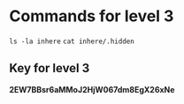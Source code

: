 # Commands for level 3
```ls -la inhere```
```cat inhere/.hidden```
## Key for level 3
**2EW7BBsr6aMMoJ2HjW067dm8EgX26xNe**
